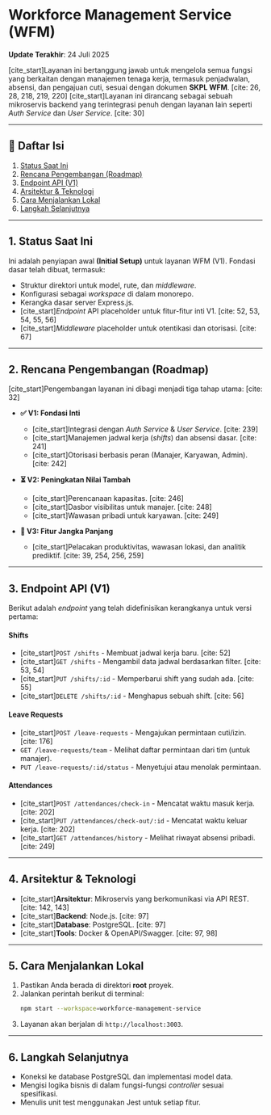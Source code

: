 # Workforce Management Service (WFM)

**Update Terakhir**: 24 Juli 2025

[cite_start]Layanan ini bertanggung jawab untuk mengelola semua fungsi yang berkaitan dengan manajemen tenaga kerja, termasuk penjadwalan, absensi, dan pengajuan cuti, sesuai dengan dokumen **SKPL WFM**. [cite: 26, 28, 218, 219, 220] [cite_start]Layanan ini dirancang sebagai sebuah mikroservis backend yang terintegrasi penuh dengan layanan lain seperti *Auth Service* dan *User Service*. [cite: 30]

---

## 📜 Daftar Isi

1.  [Status Saat Ini](#1-status-saat-ini)
2.  [Rencana Pengembangan (Roadmap)](#2-rencana-pengembangan-roadmap)
3.  [Endpoint API (V1)](#3-endpoint-api-v1)
4.  [Arsitektur & Teknologi](#4-arsitektur--teknologi)
5.  [Cara Menjalankan Lokal](#5-cara-menjalankan-lokal)
6.  [Langkah Selanjutnya](#6-langkah-selanjutnya)

---

## 1. Status Saat Ini

Ini adalah penyiapan awal **(Initial Setup)** untuk layanan WFM (V1). Fondasi dasar telah dibuat, termasuk:
-   Struktur direktori untuk model, rute, dan *middleware*.
-   Konfigurasi sebagai *workspace* di dalam monorepo.
-   Kerangka dasar server Express.js.
-   [cite_start]*Endpoint* API placeholder untuk fitur-fitur inti V1. [cite: 52, 53, 54, 55, 56]
-   [cite_start]*Middleware* placeholder untuk otentikasi dan otorisasi. [cite: 67]

---

## 2. Rencana Pengembangan (Roadmap)

[cite_start]Pengembangan layanan ini dibagi menjadi tiga tahap utama: [cite: 32]

-   **✅ V1: Fondasi Inti**
    -   [cite_start]Integrasi dengan *Auth Service* & *User Service*. [cite: 239]
    -   [cite_start]Manajemen jadwal kerja (*shifts*) dan absensi dasar. [cite: 241]
    -   [cite_start]Otorisasi berbasis peran (Manajer, Karyawan, Admin). [cite: 242]

-   **⏳ V2: Peningkatan Nilai Tambah**
    -   [cite_start]Perencanaan kapasitas. [cite: 246]
    -   [cite_start]Dasbor visibilitas untuk manajer. [cite: 248]
    -   [cite_start]Wawasan pribadi untuk karyawan. [cite: 249]

-   **📅 V3: Fitur Jangka Panjang**
    -   [cite_start]Pelacakan produktivitas, wawasan lokasi, dan analitik prediktif. [cite: 39, 254, 256, 259]

---

## 3. Endpoint API (V1)

Berikut adalah *endpoint* yang telah didefinisikan kerangkanya untuk versi pertama:

#### **Shifts**
-   [cite_start]`POST /shifts` - Membuat jadwal kerja baru. [cite: 52]
-   [cite_start]`GET /shifts` - Mengambil data jadwal berdasarkan filter. [cite: 53, 54]
-   [cite_start]`PUT /shifts/:id` - Memperbarui shift yang sudah ada. [cite: 55]
-   [cite_start]`DELETE /shifts/:id` - Menghapus sebuah shift. [cite: 56]

#### **Leave Requests**
-   [cite_start]`POST /leave-requests` - Mengajukan permintaan cuti/izin. [cite: 176]
-   `GET /leave-requests/team` - Melihat daftar permintaan dari tim (untuk manajer).
-   `PUT /leave-requests/:id/status` - Menyetujui atau menolak permintaan.

#### **Attendances**
-   [cite_start]`POST /attendances/check-in` - Mencatat waktu masuk kerja. [cite: 202]
-   [cite_start]`PUT /attendances/check-out/:id` - Mencatat waktu keluar kerja. [cite: 202]
-   [cite_start]`GET /attendances/history` - Melihat riwayat absensi pribadi. [cite: 249]

---

## 4. Arsitektur & Teknologi

-   [cite_start]**Arsitektur**: Mikroservis yang berkomunikasi via API REST. [cite: 142, 143]
-   [cite_start]**Backend**: Node.js. [cite: 97]
-   [cite_start]**Database**: PostgreSQL. [cite: 97]
-   [cite_start]**Tools**: Docker & OpenAPI/Swagger. [cite: 97, 98]

---

## 5. Cara Menjalankan Lokal

1.  Pastikan Anda berada di direktori **root** proyek.
2.  Jalankan perintah berikut di terminal:
    ```bash
    npm start --workspace=workforce-management-service
    ```
3.  Layanan akan berjalan di `http://localhost:3003`.

---

## 6. Langkah Selanjutnya

-   Koneksi ke database PostgreSQL dan implementasi model data.
-   Mengisi logika bisnis di dalam fungsi-fungsi *controller* sesuai spesifikasi.
-   Menulis unit test menggunakan Jest untuk setiap fitur.